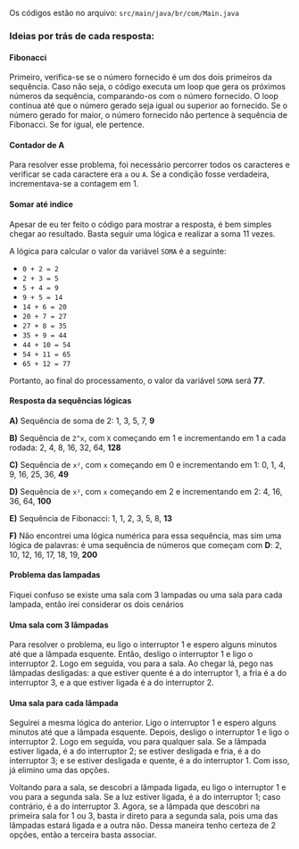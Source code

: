 <p>Os códigos estão no arquivo: <code>src/main/java/br/com/Main.java</code></p>

<h3>Ideias por trás de cada resposta:</h3>

<h4>Fibonacci</h4>
<p>Primeiro, verifica-se se o número fornecido é um dos dois 
primeiros da sequência. Caso não seja, o código executa um 
loop que gera os próximos números da sequência, comparando-os 
com o número fornecido. O loop continua até que o número gerado 
seja igual ou superior ao fornecido. Se o número gerado for maior, 
o número fornecido não pertence à sequência de Fibonacci. Se for igual,
ele pertence.</p>

<h4>Contador de A</h4>
<p>Para resolver esse problema, foi necessário percorrer todos os caracteres e 
verificar se cada caractere era <code>a</code> ou <code>A</code>. 
Se a condição fosse verdadeira, incrementava-se a contagem em 1.</p>

<h4>Somar até indice</h4>
<p>Apesar de eu ter feito o código para mostrar a resposta, é bem simples chegar ao resultado. Basta seguir uma lógica e realizar a soma 11 vezes.</p>

<p>A lógica para calcular o valor da variável <code>SOMA</code> é a seguinte:</p>

<ul>
    <li><code>0 + 2 = 2</code></li>
    <li><code>2 + 3 = 5</code></li>
    <li><code>5 + 4 = 9</code></li>
    <li><code>9 + 5 = 14</code></li>
    <li><code>14 + 6 = 20</code></li>
    <li><code>20 + 7 = 27</code></li>
    <li><code>27 + 8 = 35</code></li>
    <li><code>35 + 9 = 44</code></li>
    <li><code>44 + 10 = 54</code></li>
    <li><code>54 + 11 = 65</code></li>
    <li><code>65 + 12 = 77</code></li>
</ul>

<p>Portanto, ao final do processamento, o valor da variável <code>SOMA</code> será <strong>77</strong>.</p>

<h4>Resposta da sequências lógicas</h4>

<p><strong>A)</strong> Sequência de soma de 2: 1, 3, 5, 7, <strong>9</strong></p>
<p><strong>B)</strong> Sequência de <code>2^x</code>, com <code>X</code> começando em 1 e incrementando em 1 a cada rodada: 2, 4, 8, 16, 32, 64, <strong>128</strong></p>
<p><strong>C)</strong> Sequência de <code>x²</code>, com <code>x</code> começando em 0 e incrementando em 1: 0, 1, 4, 9, 16, 25, 36, <strong>49</strong></p>
<p><strong>D)</strong> Sequência de <code>x²</code>, com <code>x</code> começando em 2 e incrementando em 2: 4, 16, 36, 64, <strong>100</strong></p>
<p><strong>E)</strong> Sequência de Fibonacci: 1, 1, 2, 3, 5, 8, <strong>13</strong></p>
<p><strong>F)</strong> Não encontrei uma lógica numérica para essa sequência, mas sim uma lógica de palavras: é uma sequência de números que começam com <strong>D</strong>: 2, 10, 12, 16, 17, 18, 19, <strong>200</strong></p>

<h4>Problema das lampadas</h4>
<p>Fiquei confuso se existe uma sala com 3 lampadas ou uma sala para cada lampada, então irei considerar os dois cenários</p>

<h4>Uma sala com 3 lâmpadas</h4>
<p>Para resolver o problema, eu ligo o interruptor 1 e espero alguns minutos até que a lâmpada esquente. Então, desligo o interruptor 1 e ligo o interruptor 2. Logo em seguida, vou para a sala. Ao chegar lá, pego nas lâmpadas desligadas: a que estiver quente é a do interruptor 1, a fria é a do interruptor 3, e a que estiver ligada é a do interruptor 2.</p>

<h4>Uma sala para cada lâmpada</h4>
<p>Seguirei a mesma lógica do anterior. Ligo o interruptor 1 e espero alguns minutos até que a lâmpada esquente. Depois, desligo o interruptor 1 e ligo o interruptor 2. Logo em seguida, vou para qualquer sala. Se a lâmpada estiver ligada, é a do interruptor 2; se estiver desligada e fria, é a do interruptor 3; e se estiver desligada e quente, é a do interruptor 1. Com isso, já elimino uma das opções.</p>
<p>Voltando para a sala, se descobri a lâmpada ligada, eu ligo o interruptor 1 e vou para a segunda sala. Se a luz estiver ligada, é a do interruptor 1; caso contrário, é a do interruptor 3. Agora, se a lâmpada que descobri na primeira sala for 1 ou 3, basta ir direto para a segunda sala, pois uma das lâmpadas estará ligada e a outra não. Dessa maneira tenho certeza de 2 opções, então a terceira basta associar.</p>
